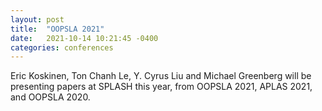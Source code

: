 ```yaml
---
layout: post
title:  "OOPSLA 2021"
date:   2021-10-14 10:21:45 -0400
categories: conferences
---
```

Eric Koskinen, Ton Chanh Le, Y. Cyrus Liu and Michael Greenberg will be presenting papers at SPLASH this year, from OOPSLA 2021, APLAS 2021, and OOPSLA 2020.

